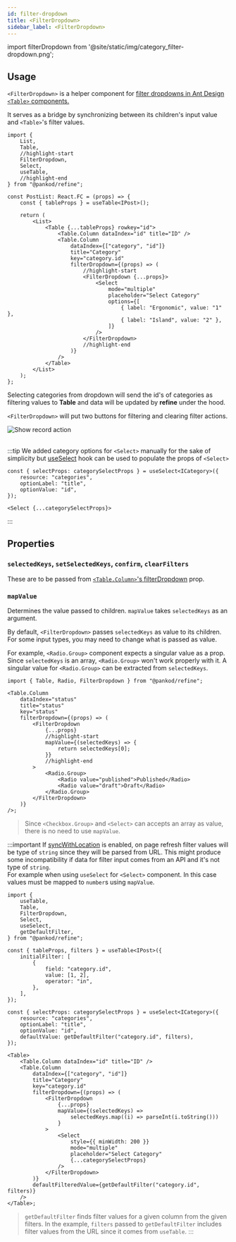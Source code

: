 ```yaml
---
id: filter-dropdown
title: <FilterDropdown>
sidebar_label: <FilterDropdown>
---
```


import filterDropdown from '@site/static/img/category_filter-dropdown.png';

## Usage

`<FilterDropdown>` is a helper component for [filter dropdowns in Ant Design `<Table>` components.](https://ant.design/components/table/#components-table-demo-custom-filter-panel)

It serves as a bridge by synchronizing between its children's input value and `<Table>`'s filter values.

```tsx title="components/pages/postList.tsx"
import {
    List,
    Table,
    //highlight-start
    FilterDropdown,
    Select,
    useTable,
    //highlight-end
} from "@pankod/refine";

const PostList: React.FC = (props) => {
    const { tableProps } = useTable<IPost>();

    return (
        <List>
            <Table {...tableProps} rowkey="id">
                <Table.Column dataIndex="id" title="ID" />
                <Table.Column
                    dataIndex={["category", "id"]}
                    title="Category"
                    key="category.id"
                    filterDropdown={(props) => (
                        //highlight-start
                        <FilterDropdown {...props}>
                            <Select
                                mode="multiple"
                                placeholder="Select Category"
                                options={[
                                    { label: "Ergonomic", value: "1" },
                                    { label: "Island", value: "2" },
                                ]}
                            />
                        </FilterDropdown>
                        //highlight-end
                    )}
                />
            </Table>
        </List>
    );
};
```

Selecting categories from dropdown will send the id's of categories as filtering values to **Table** and data will be updated by **refine** under the hood.

`<FilterDropdown>` will put two buttons for filtering and clearing filter actions.

<div class="img-container">
    <div class="window">
        <div class="control red"></div>
        <div class="control orange"></div>
        <div class="control green"></div>
    </div>
    <img src={filterDropdown} alt="Show record action" />
</div>

<br/>

:::tip
We added category options for `<Select>` manually for the sake of simplicity but [useSelect](api-references/hooks/field/useSelect.md) hook can be used to populate the props of `<Select>`

```tsx
const { selectProps: categorySelectProps } = useSelect<ICategory>({
    resource: "categories",
    optionLabel: "title",
    optionValue: "id",
});

<Select {...categorySelectProps}>
```

:::

## Properties

### `selectedKeys`, `setSelectedKeys`, `confirm`, `clearFilters`

These are to be passed from [`<Table.Column>`'s filterDropdown](https://ant.design/components/table/#Column) prop.

### `mapValue`

Determines the value passed to children. `mapValue` takes `selectedKeys` as an argument.

By default, `<FilterDropdown>` passes `selectedKeys` as value to its children. For some input types, you may need to change what is passed as value.

For example, `<Radio.Group>` component expects a singular value as a prop. Since `selectedKeys` is an array, `<Radio.Group>` won't work properly with it. A singular value for `<Radio.Group>` can be extracted from `selectedKeys`.

```tsx
import { Table, Radio, FilterDropdown } from "@pankod/refine";

<Table.Column
    dataIndex="status"
    title="status"
    key="status"
    filterDropdown={(props) => (
        <FilterDropdown
            {...props}
            //highlight-start
            mapValue={(selectedKeys) => {
                return selectedKeys[0];
            }}
            //highlight-end
        >
            <Radio.Group>
                <Radio value="published">Published</Radio>
                <Radio value="draft">Draft</Radio>
            </Radio.Group>
        </FilterDropdown>
    )}
/>;
```

> Since `<Checkbox.Group>` and `<Select>` can accepts an array as value, there is no need to use `mapValue`.

:::important
If [syncWithLocation](refine-config.md#syncwithlocation) is enabled, on page refresh filter values will be type of `string` since they will be parsed from URL. This might produce some incompatibility if data for filter input comes from an API and it's not type of `string`.  
For example when using `useSelect` for `<Select>` component. In this case values must be mapped to `number`s using `mapValue`.

```tsx
import {
    useTable,
    Table,
    FilterDropdown,
    Select,
    useSelect,
    getDefaultFilter,
} from "@pankod/refine";

const { tableProps, filters } = useTable<IPost>({
    initialFilter: [
        {
            field: "category.id",
            value: [1, 2],
            operator: "in",
        },
    ],
});

const { selectProps: categorySelectProps } = useSelect<ICategory>({
    resource: "categories",
    optionLabel: "title",
    optionValue: "id",
    defaultValue: getDefaultFilter("category.id", filters),
});

<Table>
    <Table.Column dataIndex="id" title="ID" />
    <Table.Column
        dataIndex={["category", "id"]}
        title="Category"
        key="category.id"
        filterDropdown={(props) => (
            <FilterDropdown
                {...props}
                mapValue={(selectedKeys) =>
                    selectedKeys.map((i) => parseInt(i.toString()))
                }
            >
                <Select
                    style={{ minWidth: 200 }}
                    mode="multiple"
                    placeholder="Select Category"
                    {...categorySelectProps}
                />
            </FilterDropdown>
        )}
        defaultFilteredValue={getDefaultFilter("category.id", filters)}
    />
</Table>;
```

> `getDefaultFilter` finds filter values for a given column from the given filters. In the example, `filters` passed to `getDefaultFilter` includes filter values from the URL since it comes from `useTable`.
> :::
